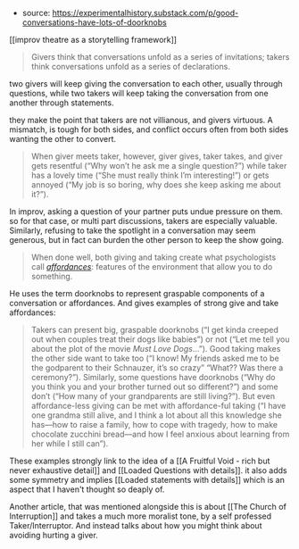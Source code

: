 - source: https://experimentalhistory.substack.com/p/good-conversations-have-lots-of-doorknobs


[[improv theatre as a storytelling framework]]

> Givers think that conversations unfold as a series of invitations; takers think conversations unfold as a series of declarations.

two givers will keep giving the conversation to each other, usually through questions, while two takers will keep taking the conversation from one another through statements.

they make the point that takers are not villianous, and givers virtuous. A mismatch, is tough for both sides, and conflict occurs often from both sides wanting the other to convert.

> When giver meets taker, however, giver gives, taker takes, and giver gets resentful (“Why won’t he ask me a single question?”) while taker has a lovely time (“She must really think I’m interesting!”) or gets annoyed (“My job is so boring, why does she keep asking me about it?”).

In improv, asking a question of your partner puts undue pressure on them. so for that case, or multi part discussions, takers are especially valuable. Similarly, refusing to take the spotlight in a conversation may seem generous, but in fact can burden the other person to keep the show going.


> When done well, both giving and taking create what psychologists call _[affordances](https://en.wikipedia.org/wiki/Affordance)_: features of the environment that allow you to do something.

He uses the term doorknobs to represent graspable components of a conversation or affordances. And gives examples of strong  give and take affordances:

> Takers can present big, graspable doorknobs (“I get kinda creeped out when couples treat their dogs like babies”) or not (“Let me tell you about the plot of the movie _Must Love Dogs_…”). Good taking makes the other side want to take too (“I know! My friends asked me to be the godparent to their Schnauzer, it’s so crazy” “What?? Was there a ceremony?”). Similarly, some questions have doorknobs (“Why do you think you and your brother turned out so different?”) and some don’t (“How many of your grandparents are still living?”). But even affordance-less giving can be met with affordance-ful taking (“I have one grandma still alive, and I think a lot about all this knowledge she has––how to raise a family, how to cope with tragedy, how to make chocolate zucchini bread––and how I feel anxious about learning from her while I still can”).


These examples strongly link to the idea of a [[A Fruitful Void - rich but never exhaustive detail]] and [[Loaded Questions with details]]. it also adds some symmetry and implies [[Loaded statements with details]] which is an aspect that I haven't thought so deaply of.



Another article, that was mentioned alongside this is about [[The Church of Interruption]] and takes a much more moralist tone, by a self professed Taker/Interruptor. And instead talks about how you might think about avoiding hurting a giver.